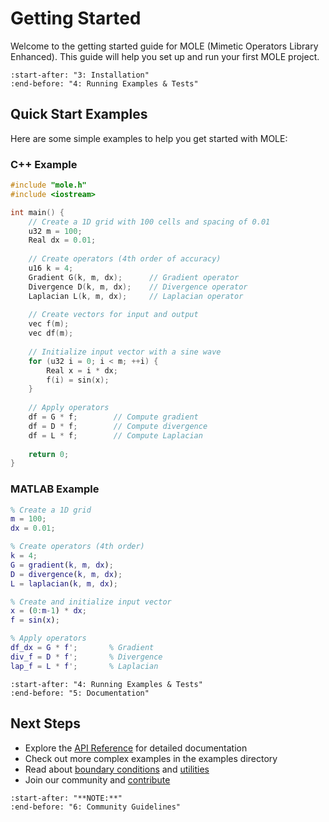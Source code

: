 # Getting Started

Welcome to the getting started guide for MOLE (Mimetic Operators Library Enhanced). This guide will help you set up and run your first MOLE project.

```{include} ../../../../README.md
:start-after: "3: Installation"
:end-before: "4: Running Examples & Tests"
```

## Quick Start Examples

Here are some simple examples to help you get started with MOLE:

### C++ Example

```cpp
#include "mole.h"
#include <iostream>

int main() {
    // Create a 1D grid with 100 cells and spacing of 0.01
    u32 m = 100;
    Real dx = 0.01;
    
    // Create operators (4th order of accuracy)
    u16 k = 4;
    Gradient G(k, m, dx);      // Gradient operator
    Divergence D(k, m, dx);    // Divergence operator
    Laplacian L(k, m, dx);     // Laplacian operator
    
    // Create vectors for input and output
    vec f(m);
    vec df(m);
    
    // Initialize input vector with a sine wave
    for (u32 i = 0; i < m; ++i) {
        Real x = i * dx;
        f(i) = sin(x);
    }
    
    // Apply operators
    df = G * f;        // Compute gradient
    df = D * f;        // Compute divergence
    df = L * f;        // Compute Laplacian
    
    return 0;
}
```

### MATLAB Example

```matlab
% Create a 1D grid
m = 100;
dx = 0.01;

% Create operators (4th order)
k = 4;
G = gradient(k, m, dx);
D = divergence(k, m, dx);
L = laplacian(k, m, dx);

% Create and initialize input vector
x = (0:m-1) * dx;
f = sin(x);

% Apply operators
df_dx = G * f';       % Gradient
div_f = D * f';       % Divergence
lap_f = L * f';       % Laplacian
```

```{include} ../../../../README.md
:start-after: "4: Running Examples & Tests"
:end-before: "5: Documentation"
```

## Next Steps

- Explore the [API Reference](../api/operators/index) for detailed documentation
- Check out more complex examples in the examples directory
- Read about [boundary conditions](../api/boundary/index) and [utilities](../api/utils/index)
- Join our community and [contribute](../api/contributing_wrapper.md)

```{include} ../../../../README.md
:start-after: "**NOTE:**"
:end-before: "6: Community Guidelines"
``` 